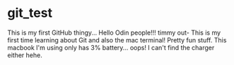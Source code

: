 # git_test
This is my first GitHub thingy...
Hello Odin people!!! timmy out-
This is my first time learning about Git and also the mac terminal! Pretty fun stuff.
This macbook I'm using only has 3% battery... oops!
I can't find the charger either hehe.